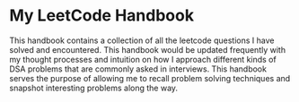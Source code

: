 # My LeetCode Handbook

This handbook contains a collection of all the leetcode questions I have solved and encountered. This handbook would be updated frequently with my thought processes and intuition on how I approach different kinds of DSA problems that are commonly asked in interviews. This handbook serves the purpose of allowing me to recall problem solving techniques and snapshot interesting problems along the way.
